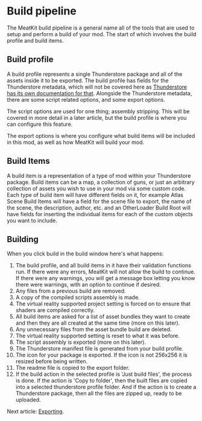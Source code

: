 # Build pipeline
The MeatKit build pipeline is a general name all of the tools that are used to setup and perform
a build of your mod. The start of which involves the build profile and build items.

## Build profile
A build profile represents a single Thunderstore package and all of the assets inside it to be
exported. The build profile has fields for the Thunderstore metadata, which will not be covered
here as [Thunderstore has its own documentation for that](https://h3vr.thunderstore.io/package/create/docs/).
Alongside the Thunderstore metadata, there are some script related options, and some export options.

The script options are used for one thing; assembly stripping. This will be covered in more detail
in a later article, but the build profile is where you can configure this feature.

The export options is where you configure what build items will be included in this mod, as well
as how MeatKit will build your mod. 

## Build Items
A build item is a representation of a type of mod within your Thunderstore package. Build items
can be a map, a collection of guns, or just an arbitrary collection of assets you wish to use in
your mod via some custom code. Each type of build item will have different fields on it, for
example Atlas Scene Build Items will have a field for the scene file to export, the name of the
scene, the description, author, etc. and an OtherLoader Build Root will have fields for inserting
the individual items for each of the custom objects you want to include.

## Building
When you click build in the build window here's what happens:
1. The build profile, and all build items in it have their validation functions run. If there were
any errors, MeatKit will not allow the build to continue. If there were any warnings, you will get
a message box letting you know there were warnings, with an option to continue if desired.
2. Any files from a previous build are removed.
3. A copy of the compiled scripts assembly is made.
4. The virtual reality supported project setting is forced on to ensure that shaders are compiled correctly.
5. All build items are asked for a list of asset bundles they want to create and then they are all
created at the same time (more on this later).
6. Any unnecessary files from the asset bundle build are deleted.
7. The virtual reality supported setting is reset to what it was before.
8. The script assembly is exported (more on this later).
9. The Thunderstore manifest file is generated from your build profile.
10. The icon for your package is exported. If the icon is not 256x256 it is resized before being written.
11. The readme file is copied to the export folder.
12. If the build action in the selected profile is 'Just build files', the process is done. If the
action is 'Copy to folder', then the built files are copied into a selected thunderstore profile folder.
And if the action is to create a Thunderstore package, then all the files are zipped up, ready to be
uploaded.

Next article: [Exporting](./5_exporting.md).
